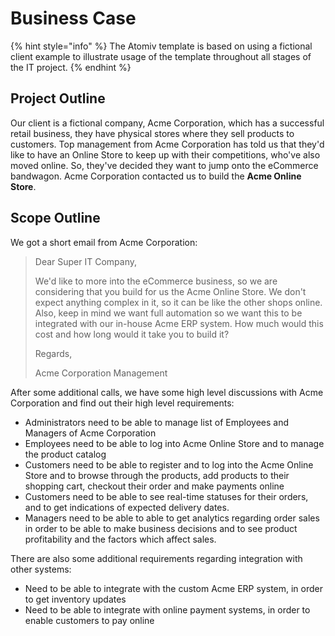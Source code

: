 # Business Case

{% hint style="info" %}
The Atomiv template is based on using a fictional client example to illustrate usage of the template throughout all stages of the IT project.
{% endhint %}

## Project Outline

Our client is a fictional company, Acme Corporation, which has a successful retail business, they have physical stores where they sell products to customers. Top management from Acme Corporation has told us that they'd like to have an Online Store to keep up with their competitions, who've also moved online. So, they've decided they want to jump onto the eCommerce bandwagon. Acme Corporation contacted us to build the **Acme Online Store**.

## Scope Outline

We got a short email from Acme Corporation:

> Dear Super IT Company,
>
> We'd like to more into the eCommerce business, so we are considering that you build for us the Acme Online Store. We don't expect anything complex in it, so it can be like the other shops online. Also, keep in mind we want full automation so we want this to be integrated with our in-house Acme ERP system. How much would this cost and how long would it take you to build it? 
>
> Regards,
>
> Acme Corporation Management

After some additional calls, we have some high level discussions with Acme Corporation and find out their high level requirements:

* Administrators need to be able to manage list of Employees and Managers of Acme Corporation
* Employees need to be able to log into Acme Online Store and to manage the product catalog
* Customers need to be able to register and to log into the Acme Online Store and to browse through the products, add products to their shopping cart, checkout their order and make payments online
* Customers need to be able to see real-time statuses for their orders, and to get indications of expected delivery dates.
* Managers need to be able to able to get analytics regarding order sales in order to be able to make business decisions and to see product profitability and the factors which affect sales.

There are also some additional requirements regarding integration with other systems:

* Need to be able to integrate with the custom Acme ERP system, in order to get inventory updates
* Need to be able to integrate with online payment systems, in order to enable customers to pay online

